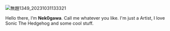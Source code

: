 ![無題1349_20231031133321](https://github.com/Nek0gawa/Nek0gawa/assets/149401437/f9101163-752a-447d-b309-0077bc911d1d)


Hello there, I’m **Nek0gawa**. Call me whatever you like.
I'm just a Artist, I love Sonic The Hedgehog and some cool stuff.

